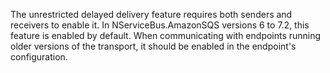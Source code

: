 The unrestricted delayed delivery feature requires both senders and receivers to enable it. In NServiceBus.AmazonSQS versions 6 to 7.2, this feature is enabled by default. When communicating with endpoints running older versions of the transport, it should be enabled in the endpoint's configuration.
